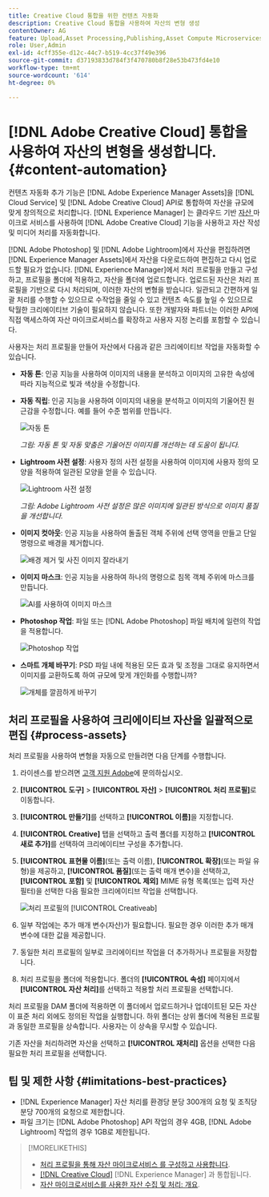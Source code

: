 ```yaml
---
title: Creative Cloud 통합을 위한 컨텐츠 자동화
description: Creative Cloud 통합을 사용하여 자산의 변형 생성
contentOwner: AG
feature: Upload,Asset Processing,Publishing,Asset Compute Microservices,Workflow
role: User,Admin
exl-id: 4cff355e-d12c-44c7-b519-4cc37f49e396
source-git-commit: d37193833d784f3f470780b8f28e53b473fd4e10
workflow-type: tm+mt
source-wordcount: '614'
ht-degree: 0%

---
```


# [!DNL Adobe Creative Cloud] 통합을 사용하여 자산의 변형을 생성합니다. {#content-automation}

컨텐츠 자동화 추가 기능은 [!DNL Adobe Experience Manager Assets]을 [!DNL Cloud Service] 및 [!DNL Adobe Creative Cloud] API로 통합하여 자산을 규모에 맞게 창의적으로 처리합니다. [!DNL Experience Manager] 는 클라우드 기반  [자산 ](/help/assets/asset-microservices-overview.md) 마이크로 서비스를 사용하여  [!DNL Adobe Creative Cloud] 기능을 사용하고 자산 작성 및 미디어 처리를 자동화합니다.

[!DNL Adobe Photoshop] 및 [!DNL Adobe Lightroom]에서 자산을 편집하려면 [!DNL Experience Manager Assets]에서 자산을 다운로드하여 편집하고 다시 업로드할 필요가 없습니다. [!DNL Experience Manager]에서 처리 프로필을 만들고 구성하고, 프로필을 폴더에 적용하고, 자산을 폴더에 업로드합니다. 업로드된 자산은 처리 프로필을 기반으로 다시 처리되며, 이러한 자산의 변형을 받습니다. 일관되고 간편하게 일괄 처리를 수행할 수 있으므로 수작업을 줄일 수 있고 컨텐츠 속도를 높일 수 있으므로 탁월한 크리에이티브 기술이 필요하지 않습니다. 또한 개발자와 파트너는 이러한 API에 직접 액세스하여 자산 마이크로서비스를 확장하고 사용자 지정 논리를 포함할 수 있습니다.

사용자는 처리 프로필을 만들어 자산에서 다음과 같은 크리에이티브 작업을 자동화할 수 있습니다.

* **자동 톤**: 인공 지능을 사용하여 이미지의 내용을 분석하고 이미지의 고유한 속성에 따라 지능적으로 빛과 색상을 수정합니다.

* **자동 직립**: 인공 지능을 사용하여 이미지의 내용을 분석하고 이미지의 기울어진 원근감을 수정합니다. 예를 들어 수준 범위를 만듭니다.

   ![자동 톤](/help/assets/assets/content-automation-autotone.png)

   *그림: 자동 톤 및 자동 맞춤은 기울어진 이미지를 개선하는 데 도움이 됩니다.*

* **Lightroom 사전 설정**: 사용자 정의 사전 설정을 사용하여 이미지에 사용자 정의 모양을 적용하여 일관된 모양을 얻을 수 있습니다.

   ![Lightroom 사전 설정](/help/assets/assets/content-automation-lrpresets.png)

   *그림: Adobe Lightroom 사전 설정은 많은 이미지에 일관된 방식으로 이미지 품질을 개선합니다.*

* **이미지 컷아웃**: 인공 지능을 사용하여 돌출된 객체 주위에 선택 영역을 만들고 단일 명령으로 배경을 제거합니다.

   ![배경 제거 및 사진 이미지 잘라내기](/help/assets/assets/content-automation-backgroundremove.png)

* **이미지 마스크**: 인공 지능을 사용하여 하나의 명령으로 침목 객체 주위에 마스크를 만듭니다.

   ![AI를 사용하여 이미지 마스크](/help/assets/assets/content-automation-mask.png)

* **Photoshop 작업**: 파일 또는  [!DNL Adobe Photoshop] 파일 배치에 일련의 작업을 적용합니다.

   ![Photoshop 작업](/help/assets/assets/content-automation-psactions.png)

* **스마트 개체 바꾸기**: PSD 파일 내에 적용된 모든 효과 및 조정을 그대로 유지하면서 이미지를 교환하도록 하여 규모에 맞게 개인화를 수행합니까?

   ![개체를 깔끔하게 바꾸기](/help/assets/assets/content-automation-objectreplace.png)

## 처리 프로필을 사용하여 크리에이티브 자산을 일괄적으로 편집 {#process-assets}

처리 프로필을 사용하여 변형을 자동으로 만들려면 다음 단계를 수행합니다.

1. 라이센스를 받으려면 [고객 지원 Adobe](https://experienceleague.adobe.com/#support)에 문의하십시오.

1. **[!UICONTROL 도구]** > **[!UICONTROL 자산]** > **[!UICONTROL 처리 프로필]**&#x200B;로 이동합니다.

1. **[!UICONTROL 만들기]**&#x200B;를 선택하고 **[!UICONTROL 이름]**&#x200B;을 지정합니다.

1. **[!UICONTROL Creative]** 탭을 선택하고 출력 폴더를 지정하고 **[!UICONTROL 새로 추가]**&#x200B;를 선택하여 크리에이티브 구성을 추가합니다.

1. **[!UICONTROL 표현물 이름]**(또는 출력 이름), **[!UICONTROL 확장]**(또는 파일 유형)을 제공하고, **[!UICONTROL 품질]**(또는 출력 매개 변수)을 선택하고, **[!UICONTROL 포함]** 및 **[!UICONTROL 제외]** MIME 유형 목록(또는 입력 자산 필터)을 선택한 다음 필요한 크리에이티브 작업을 선택합니다.

   ![ 처리 프로필의  [!UICONTROL Creativeab]](assets/creative-processing-profile.png)

1. 일부 작업에는 추가 매개 변수(자산)가 필요합니다. 필요한 경우 이러한 추가 매개 변수에 대한 값을 제공합니다.

1. 동일한 처리 프로필의 일부로 크리에이티브 작업을 더 추가하거나 프로필을 저장합니다.

1. 처리 프로필을 폴더에 적용합니다. 폴더의 **[!UICONTROL 속성]** 페이지에서 **[!UICONTROL 자산 처리]**&#x200B;를 선택하고 적용할 처리 프로필을 선택합니다.

처리 프로필을 DAM 폴더에 적용하면 이 폴더에서 업로드하거나 업데이트된 모든 자산이 표준 처리 외에도 정의된 작업을 실행합니다. 하위 폴더는 상위 폴더에 적용된 프로필과 동일한 프로필을 상속합니다. 사용자는 이 상속을 무시할 수 있습니다.

기존 자산을 처리하려면 자산을 선택하고 **[!UICONTROL 재처리]** 옵션을 선택한 다음 필요한 처리 프로필을 선택합니다.

## 팁 및 제한 사항 {#limitations-best-practices}

* [!DNL Experience Manager] 자산 처리를 환경당 분당 300개의 요청 및 조직당 분당 700개의 요청으로 제한합니다.
* 파일 크기는 [!DNL Adobe Photoshop] API 작업의 경우 4GB, [!DNL Adobe Lightroom] 작업의 경우 1GB로 제한됩니다.

>[!MORELIKETHIS]
>
>* [처리 프로필을 통해 자산 마이크로서비스 를 구성하고 사용합니다](/help/assets/asset-microservices-configure-and-use.md).
>* [ [!DNL Creative Cloud]](/help/assets/aem-cc-integration-best-practices.md) [!DNL Experience Manager] 과 통합됩니다.
>* [자산 마이크로서비스를 사용한 자산 수집 및 처리: 개요](/help/assets/asset-microservices-overview.md).

